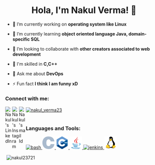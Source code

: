 <h1 align="center">Hola, I'm Nakul Verma! 👋</h1>

- 🔭 I’m currently working on **operating system like Linux**

- 🌱 I’m currently learning **object oriented language Java, domain-specific SQL**

- 👯 I’m looking to collaborate with **other creators associated to web development**

- 🤝 I'm skilled in **C,C++**

- 💬 Ask me about **DevOps**

- ⚡ Fun fact **I think I am funny xD**

<h3 align="left">Connect with me:</h3>
<p align="left">
<a href="https://twitter.com/Nakul_Verma2312" target="blank"><img align="center" src="https://cdn.jsdelivr.net/npm/simple-icons@3.0.1/icons/twitter.svg" alt="nakul_verma23" height="30" width="40" /></a>
<a href="www.linkedin.com/in/nakul-verma-2b25a4205/">
  <img align="left" alt="Nakul's LinkedIn" width="22px" src="https://raw.githubusercontent.com/peterthehan/peterthehan/master/assets/linkedin.svg" />
</a>
<a href="https://www.instagram.com/nakul.verma_23/">
  <img align="left" alt="Nakul's Instagram" width="22px" src="https://www.flaticon.com/svg/static/icons/svg/174/174855.svg" />
</a>
<a href="mailto: nakulverma2312@gmail.com">
  <img align="left" alt="Nakul's mail Id" width="22px" src="https://www.flaticon.com/svg/static/icons/svg/732/732200.svg" />
</a>
<br><br>

<h3 align="left">Languages and Tools:</h3>
<p align="left"> <a href="https://www.gnu.org/software/bash/" target="_blank"> <img src="https://www.vectorlogo.zone/logos/gnu_bash/gnu_bash-icon.svg" alt="bash" width="40" height="40"/> </a> <a href="https://www.cprogramming.com/" target="_blank"> <img src="https://raw.githubusercontent.com/devicons/devicon/master/icons/c/c-original.svg" alt="c" width="40" height="40"/> </a> <a href="https://www.w3schools.com/cpp/" target="_blank"> <img src="https://raw.githubusercontent.com/devicons/devicon/master/icons/cplusplus/cplusplus-original.svg" alt="cplusplus" width="40" height="40"/> </a> <a href="https://www.java.com" target="_blank"> <img src="https://raw.githubusercontent.com/devicons/devicon/master/icons/java/java-original.svg" alt="java" width="40" height="40"/> </a> <a href="https://www.jenkins.io" target="_blank"> <img src="https://www.vectorlogo.zone/logos/jenkins/jenkins-icon.svg" alt="jenkins" width="40" height="40"/> </a> <a href="https://www.linux.org/" target="_blank"> <img src="https://raw.githubusercontent.com/devicons/devicon/master/icons/linux/linux-original.svg" alt="linux" width="40" height="40"/> </a> </p>

<p>&nbsp;<img align="center" src="https://github-readme-stats.vercel.app/api?username=nakul23721&show_icons=true&locale=en" alt="nakul23721" /></p>
